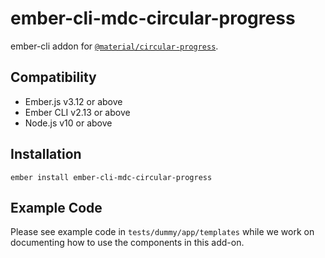 ember-cli-mdc-circular-progress
================================

ember-cli addon for [`@material/circular-progress`](https://github.com/material-components/material-components-web/tree/master/packages/mdc-circular-progress).


Compatibility
------------------------------------------------------------------------------

* Ember.js v3.12 or above
* Ember CLI v2.13 or above
* Node.js v10 or above


Installation
------------

    ember install ember-cli-mdc-circular-progress
    
Example Code
---------------

Please see example code in `tests/dummy/app/templates` while we work on documenting how to 
use the components in this add-on.

